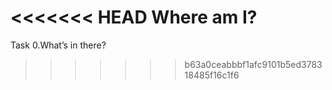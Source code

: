 <<<<<<< HEAD
Where am I? 
=======
 Task 0.What’s in there?
>>>>>>> b63a0ceabbbf1afc9101b5ed378318485f16c1f6
